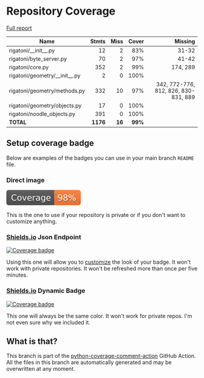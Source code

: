 # Repository Coverage

[Full report](https://htmlpreview.github.io/?https://github.com/InsightCenterNoodles/Rigatoni/blob/python-coverage-comment-action-data/htmlcov/index.html)

| Name                              |    Stmts |     Miss |   Cover |   Missing |
|---------------------------------- | -------: | -------: | ------: | --------: |
| rigatoni/\_\_init\_\_.py          |       12 |        2 |     83% |     31-32 |
| rigatoni/byte\_server.py          |       70 |        2 |     97% |     41-42 |
| rigatoni/core.py                  |      352 |        2 |     99% |  174, 289 |
| rigatoni/geometry/\_\_init\_\_.py |        2 |        0 |    100% |           |
| rigatoni/geometry/methods.py      |      332 |       10 |     97% |342, 772-776, 812, 826, 830-831, 889 |
| rigatoni/geometry/objects.py      |       17 |        0 |    100% |           |
| rigatoni/noodle\_objects.py       |      391 |        0 |    100% |           |
|                         **TOTAL** | **1176** |   **16** | **99%** |           |


## Setup coverage badge

Below are examples of the badges you can use in your main branch `README` file.

### Direct image

[![Coverage badge](https://raw.githubusercontent.com/InsightCenterNoodles/Rigatoni/python-coverage-comment-action-data/badge.svg)](https://htmlpreview.github.io/?https://github.com/InsightCenterNoodles/Rigatoni/blob/python-coverage-comment-action-data/htmlcov/index.html)

This is the one to use if your repository is private or if you don't want to customize anything.

### [Shields.io](https://shields.io) Json Endpoint

[![Coverage badge](https://img.shields.io/endpoint?url=https://raw.githubusercontent.com/InsightCenterNoodles/Rigatoni/python-coverage-comment-action-data/endpoint.json)](https://htmlpreview.github.io/?https://github.com/InsightCenterNoodles/Rigatoni/blob/python-coverage-comment-action-data/htmlcov/index.html)

Using this one will allow you to [customize](https://shields.io/endpoint) the look of your badge.
It won't work with private repositories. It won't be refreshed more than once per five minutes.

### [Shields.io](https://shields.io) Dynamic Badge

[![Coverage badge](https://img.shields.io/badge/dynamic/json?color=brightgreen&label=coverage&query=%24.message&url=https%3A%2F%2Fraw.githubusercontent.com%2FInsightCenterNoodles%2FRigatoni%2Fpython-coverage-comment-action-data%2Fendpoint.json)](https://htmlpreview.github.io/?https://github.com/InsightCenterNoodles/Rigatoni/blob/python-coverage-comment-action-data/htmlcov/index.html)

This one will always be the same color. It won't work for private repos. I'm not even sure why we included it.

## What is that?

This branch is part of the
[python-coverage-comment-action](https://github.com/marketplace/actions/python-coverage-comment)
GitHub Action. All the files in this branch are automatically generated and may be
overwritten at any moment.